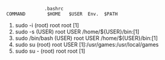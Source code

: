                   .bashrc
    COMMAND        $HOME   $USER  Env.  $PATH
 1. sudo -i        (root)   root  root  [1]
 2. sudo -s        (USER)   root  USER  /home/${USER}/bin:[1]
 3. sudo /bin/bash (USER)   root  USER  /home/${USER}/bin:[1]
 4. sudo su        (root)   root  USER  [1]:/usr/games:/usr/local/games
 5. sudo su -      (root)   root  root  [1]
